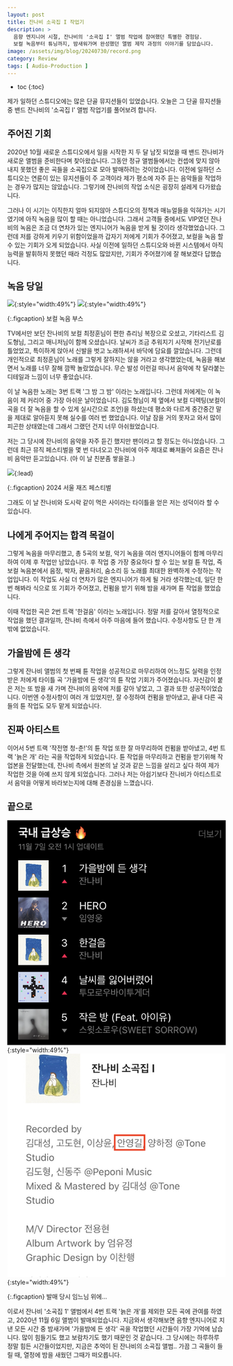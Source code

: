 ```yaml
---
layout: post
title: 잔나비 소곡집 I 작업기
description: >
  음향 엔지니어 시절, 잔나비의 '소곡집 I' 앨범 작업에 참여했던 특별한 경험담. 
  보컬 녹음부터 튜닝까지, 밤새워가며 완성했던 앨범 제작 과정의 이야기를 담았습니다.
image: /assets/img/blog/20240730/record.png
category: Review
tags: [ Audio-Production ]
---
```


* toc
{:toc}

제가 일하던 스튜디오에는 많은 단골 뮤지션들이 있었습니다. 오늘은 그 단골 뮤지션들 중 밴드 잔나비의 '소곡집 I' 앨범 작업기를 풀어보려 합니다.

## 주어진 기회

2020년 10월 새로운 스튜디오에서 일을 시작한 지 두 달 남짓 되었을 때 밴드 잔나비가 새로운 앨범을 준비한다며 찾아왔습니다.
그동안 정규 앨범들에서는 컨셉에 맞지 않아 내지 못했던 좋은 곡들을 소곡집으로 모아 발매하려는 것이었습니다.
이전에 일하던 스튜디오는 연륜이 있는 뮤지션들이 주 고객이라 제가 평소에 자주 듣는 음악들을 작업하는 경우가 많지는 않았습니다.
그렇기에 잔나비의 작업 소식은 굉장히 설레게 다가왔습니다.

그러나 이 시기는 이직한지 얼마 되지않아 스튜디오의 정책과 매뉴얼들을 익혀가는 시기였기에 아직 녹음을 많이 할 때는 아니었습니다.
그래서 고객들 중에서도 VIP였던 잔나비의 녹음은 조금 더 연차가 있는 엔지니어가 녹음을 받게 될 것이라 생각했었습니다.
그런데 저를 강하게 키우기 위함이었을까 갑자기 저에게 기회가 주어졌고, 보컬을 녹음 할 수 있는 기회가 오게 되었습니다.
사실 이전에 일하던 스튜디오와 바뀐 시스템에서 아직 능력을 발휘하지 못했던 때라 걱정도 많았지만, 기회가 주어졌기에 잘 해보겠다 답했습니다.

## 녹음 당일

![](/assets/img/blog/20240730/booth1.jpg){:style="width:49%"}
![](/assets/img/blog/20240730/booth2.jpg){:style="width:49%"}

{:.figcaption}
보컬 녹음 부스

TV에서만 보던 잔나비의 보컬 최정훈님이 편한 츄리닝 복장으로 오셨고, 기타리스트 김도형님, 그리고 매니저님이 함께 오셨습니다.
날씨가 조금 추워지기 시작해 전기난로를 틀었었고, 특이하게 앉아서 신발을 벗고 노래하셔서 바닥에 담요를 깔았습니다.
그런데 개인적으로 최정훈님이 노래를 그렇게 잘하지는 않을 거라고 생각했었는데, 녹음을 해보면서 노래를 너무 잘해 깜짝 놀랐었습니다.
무슨 발성 이런걸 떠나서 음악에 착 달라붙는 디테일과 느낌이 너무 좋았습니다.

이 날 녹음한 노래는 3번 트랙 '그 밤 그 밤' 이라는 노래입니다.
그런데 저에게는 이 녹음이 제 커리어 중 가장 아쉬운 날이었습니다.
김도형님이 제 옆에서 보컬 디렉팅(보컬이 곡을 더 잘 녹음을 할 수 있게 실시간으로 조언)을 하셨는데 평소와 다르게 중간중간 말을 제대로 알아듣지 못해 실수를 여러 번 했었습니다.
이날 잠을 거의 못자고 와서 많이 피곤한 상태였는데 그래서 그랬던 건지 너무 아쉬웠었습니다.

저는 그 당시에 잔나비의 음악을 자주 듣긴 했지만 팬이라고 할 정도는 아니었습니다.
그런데 최근 뮤직 페스티벌을 몇 번 다녀오고 잔나비에 아주 제대로 빠져들어 요즘은 잔나비 음악만 듣고있습니다. (아 이 날 친분좀 쌓을걸..)

![](/assets/img/blog/20240730/jazz-festival.png){:lead}

{:.figcaption}
2024 서울 재즈 페스티벌

그래도 이 날 잔나비와 도시락 같이 먹은 사이라는 타이틀을 얻은 저는 성덕이라 할 수 있습니다.

## 나에게 주어지는 합격 목걸이

그렇게 녹음을 마무리했고, 총 5곡의 보컬, 악기 녹음을 여러 엔지니어들이 함께 마무리하여 이제 후 작업만 남았습니다.
후 작업 중 가장 중요하다 할 수 있는 보컬 튠 작업, 즉 보컬 녹음본에서 음정, 박자, 끝음처리, 숨소리 등 노래를 최대한 완벽하게 수정하는 작업입니다.
이 작업도 사실 더 연차가 많은 엔지니어가 하게 될 거라 생각했는데, 일단 한번 해봐라 식으로 또 기회가 주어졌고, 컨펌을 받기 위해 밤을 새가며 튠 작업을 했었습니다.

이때 작업한 곡은 2번 트랙 '한걸음' 이라는 노래입니다. 정말 저를 갈아서 열정적으로 작업을 했던 결과일까, 잔나비 측에서 아주 마음에 들어 했습니다. 수정사항도 단 한 개 밖에 없었습니다.

## 가을밤에 든 생각

그렇게 잔나비 앨범의 첫 번째 튠 작업을 성공적으로 마무리하여 어느정도 실력을 인정 받은 저에게 타이틀 곡 '가을밤에 든 생각'의 튠 작업 기회가 주어졌습니다.
자신감이 붙은 저는 또 밤을 새 가며 잔나비의 음악에 저를 갈아 넣었고, 그 결과 또한 성공적이었습니다.
이번엔 수정사항이 여러 개 있었지만, 잘 수정하여 컨펌을 받아냈고, 끝내 다른 곡들의 튠 작업도 모두 맡게 되었습니다.

## 진짜 아티스트

이어서 5번 트랙 '작전명 청-춘!'의 튠 작업 또한 잘 마무리하여 컨펌을 받아냈고, 4번 트랙 '늙은 개' 라는 곡을 작업하게 되었습니다.
튠 작업을 마무리하고 컨펌을 받기위해 작업본을 전달했는데, 잔나비 측에서 원본의 날 것과 같은 느낌을 살리고 싶다 하여 제가 작업한 것을 아예 쓰지 않게 되었습니다.
그러나 저는 아쉽기보다 잔나비가 아티스트로서 음악을 어떻게 바라보는지에 대해 존경심을 느꼈습니다.

## 끝으로

![](/assets/img/blog/20240730/result1.png){:style="width:49%"}
![](/assets/img/blog/20240730/result2.png){:style="width:49%"}

{:.figcaption}
발매 당시 임느님 위에...

이로서 잔나비 '소곡집 1' 앨범에서 4번 트랙 '늙은 개'를 제외한 모든 곡에 관여를 하였고, 2020년 11월 6일 앨범이 발매되었습니다.
지금와서 생각해보면 음향 엔지니어로 지낸 모든 시간 중 밤새가며 '가을밤에 든 생각' 곡을 작업했던 시간들이 가장 기억에 남습니다.
많이 힘들기도 했고 보람차기도 했기 때문인 것 같습니다. 그 당시에는 하루하루 정말 힘든 시간들이었지만, 지금은 추억이 된 잔나비의 소곡집 앨범..
가끔 그 곡들이 들릴 때, 열정에 밤을 새웠던 그때가 떠오릅니다.
